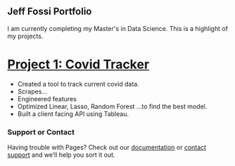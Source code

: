 ## Jeff Fossi Portfolio

I am currently completing my Master's in Data Science. This is a highlight of my projects. 

# [Project 1: Covid Tracker](https://github.com/jmfoss03/FossiPortfolio/blob/ec77c8421874d845763fef7e1b27707e476ab35d/Covid%20Query.sql)
* Created a tool to track current covid data.
* Scrapes...
* Engineered features
* Optimized Linear, Lasso, Random Forest ...to find the best model.
* Built a client facing API using Tableau.



### Support or Contact

Having trouble with Pages? Check out our [documentation](https://docs.github.com/categories/github-pages-basics/) or [contact support](https://support.github.com/contact) and we’ll help you sort it out.
